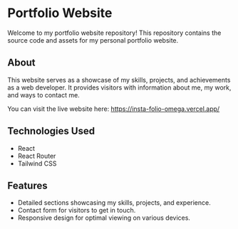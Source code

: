 # Portfolio Website

Welcome to my portfolio website repository! This repository contains the source code and assets for my personal portfolio website.

## About

This website serves as a showcase of my skills, projects, and achievements as a web developer. It provides visitors with information about me, my work, and ways to contact me.

You can visit the live website here: https://insta-folio-omega.vercel.app/

## Technologies Used

- React
- React Router
- Tailwind CSS

## Features

- Detailed sections showcasing my skills, projects, and experience.
- Contact form for visitors to get in touch.
- Responsive design for optimal viewing on various devices.
